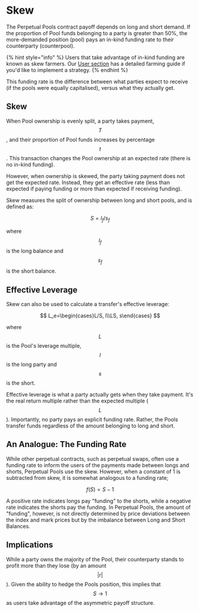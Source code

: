 # Skew

The Perpetual Pools contract payoff depends on long and short demand. If the proportion of Pool funds belonging to a party is greater than 50%, the more-demanded position (pool) pays an in-kind funding rate to their counterparty (counterpool).

{% hint style="info" %}
Users that take advantage of in-kind funding are known as skew farmers. Our [User section](../use-cases.md#skew-farmer) has a detailed farming guide if you'd like to implement a strategy.
{% endhint %}

This funding rate is the difference between what parties expect to receive (if the pools were equally capitalised), versus what they actually get.

## Skew

When Pool ownership is evenly split, a party takes payment, $$T$$, and their proportion of Pool funds increases by percentage $$t$$. This transaction changes the Pool ownership at an expected rate (there is no in-kind funding).&#x20;

However, when ownership is skewed, the party taking payment does not get the expected rate. Instead, they get an effective rate (less than expected if paying funding or more than expected if receiving funding).

Skew measures the split of ownership between long and short pools, and is defined as:

$$
S=l_f/s_f
$$

where $$l_f$$is the long balance and $$s_f$$is the short balance.&#x20;

## Effective Leverage

Skew can also be used to calculate a transfer's effective leverage:

$$
L_e=\begin{cases}L/S, l\\LS, s\end{cases}
$$

where $$L$$ is the Pool's leverage multiple, $$l$$ is the long party and $$s$$ is the short.

Effective leverage is what a party actually gets when they take payment. It's the real return multiple rather than the expected multiple ($$L$$). Importantly, no party pays an explicit funding rate. Rather, the Pools transfer funds regardless of the amount belonging to long and short.&#x20;

## An Analogue: The Funding Rate

While other perpetual contracts, such as perpetual swaps, often use a funding rate to inform the users of the payments made between longs and shorts, Perpetual Pools use the skew. However, when a constant of 1 is subtracted from skew, it is somewhat analogous to a funding rate;

$$
f(S)=S-1
$$

A positive rate indicates longs pay "funding" to the shorts, while a negative rate indicates the shorts pay the funding. In Perpetual Pools, the amount of "funding", however, is not directly determined by price deviations between the index and mark prices but by the imbalance between Long and Short Balances.

## Implications

While a party owns the majority of the Pool, their counterparty stands to profit more than they lose (by an amount $$|r|$$). Given the ability to hedge the Pools position, this implies that $$S\rightarrow1$$as users take advantage of the asymmetric payoff structure.&#x20;
